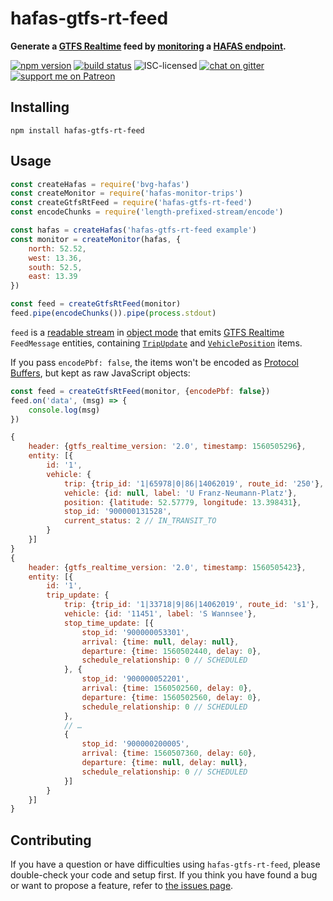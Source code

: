 # hafas-gtfs-rt-feed

**Generate a [GTFS Realtime](https://developers.google.com/transit/gtfs-realtime/) feed by [monitoring](https://github.com/derhuerst/hafas-monitor-trips) a [HAFAS endpoint](https://github.com/public-transport/hafas-client#background).**

[![npm version](https://img.shields.io/npm/v/hafas-gtfs-rt-feed.svg)](https://www.npmjs.com/package/hafas-gtfs-rt-feed)
[![build status](https://img.shields.io/travis/derhuerst/hafas-gtfs-rt-feed.svg)](https://travis-ci.org/derhuerst/hafas-gtfs-rt-feed)
![ISC-licensed](https://img.shields.io/github/license/derhuerst/hafas-gtfs-rt-feed.svg)
[![chat on gitter](https://badges.gitter.im/derhuerst.svg)](https://gitter.im/derhuerst)
[![support me on Patreon](https://img.shields.io/badge/support%20me-on%20patreon-fa7664.svg)](https://patreon.com/derhuerst)


## Installing

```shell
npm install hafas-gtfs-rt-feed
```


## Usage

```js
const createHafas = require('bvg-hafas')
const createMonitor = require('hafas-monitor-trips')
const createGtfsRtFeed = require('hafas-gtfs-rt-feed')
const encodeChunks = require('length-prefixed-stream/encode')

const hafas = createHafas('hafas-gtfs-rt-feed example')
const monitor = createMonitor(hafas, {
	north: 52.52,
	west: 13.36,
	south: 52.5,
	east: 13.39
})

const feed = createGtfsRtFeed(monitor)
feed.pipe(encodeChunks()).pipe(process.stdout)
```

`feed` is a [readable stream](https://nodejs.org/api/stream.html#stream_class_stream_readable) in [object mode](https://nodejs.org/api/stream.html#stream_object_mode) that emits [GTFS Realtime](https://developers.google.com/transit/gtfs-realtime/reference/) `FeedMessage` entities, containing [`TripUpdate`](https://developers.google.com/transit/gtfs-realtime/reference/#message-tripupdate) and [`VehiclePosition`](https://developers.google.com/transit/gtfs-realtime/reference/#message-vehicleposition) items.

If you pass `encodePbf: false`, the items won't be encoded as [Protocol Buffers](https://developers.google.com/protocol-buffers/), but kept as raw JavaScript objects:

```js
const feed = createGtfsRtFeed(monitor, {encodePbf: false})
feed.on('data', (msg) => {
	console.log(msg)
})
```

```js
{
	header: {gtfs_realtime_version: '2.0', timestamp: 1560505296},
	entity: [{
		id: '1',
		vehicle: {
			trip: {trip_id: '1|65978|0|86|14062019', route_id: '250'},
			vehicle: {id: null, label: 'U Franz-Neumann-Platz'},
			position: {latitude: 52.57779, longitude: 13.398431},
			stop_id: '900000131528',
			current_status: 2 // IN_TRANSIT_TO
		}
	}]
}
{
	header: {gtfs_realtime_version: '2.0', timestamp: 1560505423},
	entity: [{
		id: '1',
		trip_update: {
			trip: {trip_id: '1|33718|9|86|14062019', route_id: 's1'},
			vehicle: {id: '11451', label: 'S Wannsee'},
			stop_time_update: [{
				stop_id: '900000053301',
				arrival: {time: null, delay: null},
				departure: {time: 1560502440, delay: 0},
				schedule_relationship: 0 // SCHEDULED
			}, {
				stop_id: '900000052201',
				arrival: {time: 1560502560, delay: 0},
				departure: {time: 1560502560, delay: 0},
				schedule_relationship: 0 // SCHEDULED
			},
			// …
			{
				stop_id: '900000200005',
				arrival: {time: 1560507360, delay: 60},
				departure: {time: null, delay: null},
				schedule_relationship: 0 // SCHEDULED
			}]
		}
	}]
}
```


## Contributing

If you have a question or have difficulties using `hafas-gtfs-rt-feed`, please double-check your code and setup first. If you think you have found a bug or want to propose a feature, refer to [the issues page](https://github.com/derhuerst/hafas-gtfs-rt-feed/issues).
